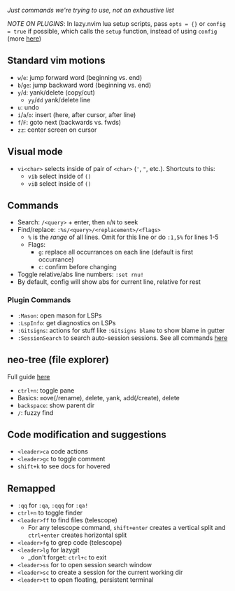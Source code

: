 _Just commands we're trying to use, not an exhaustive list_

_NOTE ON PLUGINS_: In lazy.nvim lua setup scripts, pass `opts = {}` or `config = true` if possible, which calls the `setup` function, instead of using `config` (more [here](https://lazy.folke.io/spec#spec-setup))

## Standard vim motions
- `w`/`e`: jump forward word (beginning vs. end)
- `b`/`ge`: jump backward word (beginning vs. end)
- `y`/`d`: yank/delete (copy/cut)
  - `yy`/`dd` yank/delete line
- `u`: undo
- `i`/`a`/`o`: insert (here, after cursor, after line)
- `f`/`F`: goto next (backwards vs. fwds)
- `zz`: center screen on cursor

## Visual mode
- `vi<char>` selects inside of pair of `<char>` (`'`, `"`, etc.). Shortcuts to this:
  - `vib` select inside of `()`
  - `viB` select inside of `()`

## Commands
- Search: `/<query>` + enter, then `n`/`N` to seek
- Find/replace: `:%s/<query>/<replacement>/<flags>`
  - `%` is the _range_ of all lines. Omit for this line or do `:1,5%` for lines 1-5
  - Flags:
    - `g`: replace all occurrances on each line (default is first occurrance)
    - `c`: confirm before changing
- Toggle relative/abs line numbers: `:set rnu!`
- By default, config will show abs for current line, relative for rest
### Plugin Commands
- `:Mason`: open mason for LSPs
- `:LspInfo`: get diagnostics on LSPs
- `:Gitsigns`: actions for stuff like `:Gitsigns blame` to show blame in gutter
- `:SessionSearch` to search auto-session sessions. See all commands [here](https://github.com/rmagatti/auto-session?tab=readme-ov-file#-commands)

## neo-tree (file explorer)
Full guide [here](https://github.com/nvim-neo-tree/neo-tree.nvim?tab=readme-ov-file#longer-example-for-lazynvim)
- `ctrl+n`: toggle pane
- Basics: `m`ove(/rename), `d`elete, `y`ank, `a`dd(/create), `d`elete
- `backspace`: show parent dir
- `/`: fuzzy find

## Code modification and suggestions
- `<leader>ca` code actions
- `<leader>gc` to toggle comment
- `shift+k` to see docs for hovered

## Remapped
- `:qq` for `:qa`, `:qqq` for `:qa!`
- `ctrl+n` to toggle finder
- `<leader>ff` to find files (telescope)
  - For any telescope command, `shift+enter` creates a vertical split and `ctrl+enter` creates horizontal split
- `<leader>fg` to grep code (telescope)
- `<leader>lg` for lazygit
  - _don't forget: `ctrl+c` to exit
- `<leader>ss` for to open session search window
- `<leader>sc` to create a session for the current working dir
- `<leader>tt` to open floating, persistent terminal
